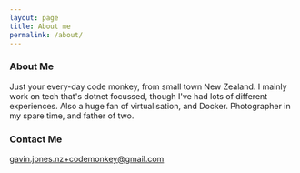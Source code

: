 ```yaml
---
layout: page
title: About me
permalink: /about/
---
```


### About Me

Just your every-day code monkey, from small town New Zealand.  I mainly work on tech that's dotnet focussed, though I've had lots of different experiences.  Also a huge fan of virtualisation, and Docker. Photographer in my spare time, and father of two.

### Contact Me

[gavin.jones.nz+codemonkey@gmail.com](mailto:gavin.jones.nz+codemonkey@gmail.com)